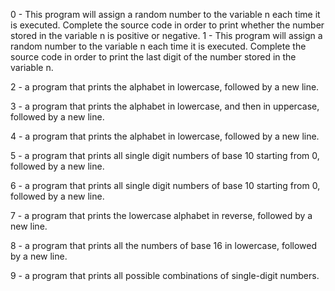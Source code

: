 0 - This program will assign a random number to the variable n each time it is executed. Complete the source code in order to print whether the number stored in the variable n is positive or negative.
1 - This program will assign a random number to the variable n each time it is executed. Complete the source code in order to print the last digit of the number stored in the variable n.


2 - a program that prints the alphabet in lowercase, followed by a new line.



3 - a program that prints the alphabet in lowercase, and then in uppercase, followed by a new line.

4 - a program that prints the alphabet in lowercase, followed by a new line.

5 - a program that prints all single digit numbers of base 10 starting from 0, followed by a new line.

6 - a program that prints all single digit numbers of base 10 starting from 0, followed by a new line.

7 - a program that prints the lowercase alphabet in reverse, followed by a new line.

8 - a program that prints all the numbers of base 16 in lowercase, followed by a new line.

9 - a program that prints all possible combinations of single-digit numbers.

